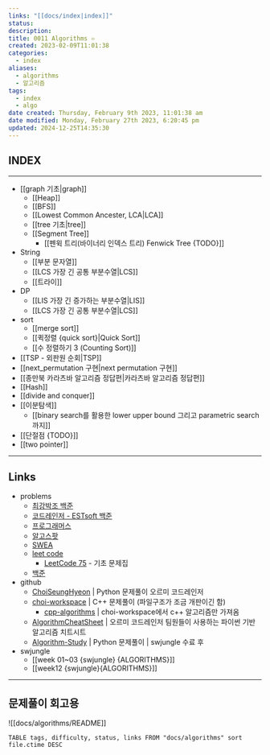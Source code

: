 ```yaml
---
links: "[[docs/index|index]]"
status: 
description: 
title: 0011 Algorithms ♾️
created: 2023-02-09T11:01:38
categories:
  - index
aliases:
  - algorithms
  - 알고리즘
tags:
  - index
  - algo
date created: Thursday, February 9th 2023, 11:01:38 am
date modified: Monday, February 27th 2023, 6:20:45 pm
updated: 2024-12-25T14:35:30
---
```


## INDEX

---

- [[graph 기초|graph]]
	- [[Heap]]
	- [[BFS]]
	- [[Lowest Common Ancester, LCA|LCA]]
	- [[tree 기초|tree]]
	- [[Segment Tree]]
		- [[펜윅 트리(바이너리 인덱스 트리) Fenwick Tree {TODO}]]
- String
	- [[부분 문자열]]
	- [[LCS 가장 긴 공통 부분수열|LCS]]
	- [[트라이]]
- DP
	- [[LIS 가장 긴 증가하는 부분수열|LIS]]
	- [[LCS 가장 긴 공통 부분수열|LCS]]
- sort
	- [[merge sort]]
	- [[퀵정렬 {quick sort}|Quick Sort]]
	- [[수 정렬하기 3 (Counting Sort)]]
- [[TSP - 외판원 순회|TSP]]
- [[next_permutation 구현|next permutation 구현]]
- [[종만북 카라츠바 알고리즘 정답편|카라츠바 알고리즘 정답편]]
- [[Hash]] 
- [[divide and conquer]]
- [[이분탐색]]
	- [[binary search를 활용한 lower upper bound 그리고 parametric search까지]]
- [[단절점 {TODO}]]
- [[two pointer]]

---

## Links

- problems
	- [최강박조 백준](https://www.acmicpc.net/group/5673)
	- [코드레인저 - ESTsoft 백준](https://www.acmicpc.net/group/17719)
	- [프로그래머스](https://school.programmers.co.kr/learn/challenges?order=recent)
	- [알고스팟](https://algospot.com)
	- [SWEA](https://swexpertacademy.com/main/main.do)
	- [leet code](https://leetcode.com)
		- [LeetCode 75](https://leetcode.com/studyplan/leetcode-75) - 기초 문제집
	- [백준](https://boj.kr)
- github
	- [ChoiSeungHyeon](https://github.com/OrmiCodeRanger/ChoiSeunghyeon) | Python 문제풀이 오르미 코드레인저 
	- [choi-workspace](https://github.com/ChoiWheatley/choi-workspace) | C++ 문제풀이 (파일구조가 조금 개판이긴 함)
		- [cpp-algorithms](https://github.com/ChoiWheatley/cpp-algorithms) | choi-workspace에서 c++ 알고리즘만 가져옴
	- [AlgorithmCheatSheet](https://github.com/OrmiCodeRanger/AlgorithmCheatSheet) | 오르미 코드레인저 팀원들이 사용하는 파이썬 기반 알고리즘 치트시트
	- [Algorithm-Study](https://github.com/ChoiWheatley/Algorithm-Study) | Python 문제풀이 | swjungle 수료 후
- swjungle
	- [[week 01~03 {swjungle} {ALGORITHMS}]]
	- [[week12 {swjungle}{ALGORITHMS}]]
---

## 문제풀이 회고용

![[docs/algorithms/README]]

```dataview
TABLE tags, difficulty, status, links FROM "docs/algorithms" sort file.ctime DESC
```
